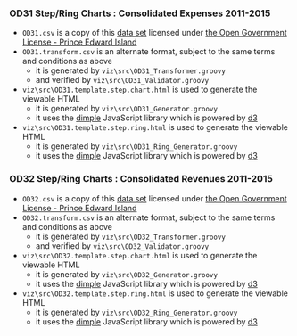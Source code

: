 
### OD31 Step/Ring Charts : Consolidated Expenses 2011-2015

* `OD31.csv` is a copy of this [data set](https://www.princeedwardisland.ca/en/service/pei-consolidated-expenses-open-data) licensed under [the Open Government License - Prince Edward Island](https://www.princeedwardisland.ca/en/information/finance/open-government-licence-prince-edward-island)
* `OD31.transform.csv` is an alternate format, subject to the same terms and conditions as above
    * it is generated by `viz\src\OD31_Transformer.groovy`
    * and verified by `viz\src\OD31_Validator.groovy`
* `viz\src\OD31.template.step.chart.html` is used to generate the viewable HTML
    * it is generated by `viz\src\OD31_Generator.groovy`
    * it uses the [dimple](http://dimplejs.org/) JavaScript library which is powered by [d3](https://d3js.org/)
* `viz\src\OD31.template.step.ring.html` is used to generate the viewable HTML
    * it is generated by `viz\src\OD31_Ring_Generator.groovy`
    * it uses the [dimple](http://dimplejs.org/) JavaScript library which is powered by [d3](https://d3js.org/)

### OD32 Step/Ring Charts : Consolidated Revenues 2011-2015

* `OD32.csv` is a copy of this [data set](https://www.princeedwardisland.ca/en/service/pei-consolidated-revenues-open-data) licensed under [the Open Government License - Prince Edward Island](https://www.princeedwardisland.ca/en/information/finance/open-government-licence-prince-edward-island)
* `OD32.transform.csv` is an alternate format, subject to the same terms and conditions as above
    * it is generated by `viz\src\OD32_Transformer.groovy`
    * and verified by `viz\src\OD32_Validator.groovy`
* `viz\src\OD32.template.step.chart.html` is used to generate the viewable HTML
    * it is generated by `viz\src\OD32_Generator.groovy`
    * it uses the [dimple](http://dimplejs.org/) JavaScript library which is powered by [d3](https://d3js.org/)
* `viz\src\OD32.template.step.ring.html` is used to generate the viewable HTML
    * it is generated by `viz\src\OD32_Ring_Generator.groovy`
    * it uses the [dimple](http://dimplejs.org/) JavaScript library which is powered by [d3](https://d3js.org/)


